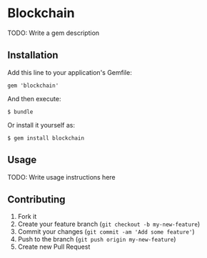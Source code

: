 # Blockchain

TODO: Write a gem description

## Installation

Add this line to your application's Gemfile:

    gem 'blockchain'

And then execute:

    $ bundle

Or install it yourself as:

    $ gem install blockchain

## Usage

TODO: Write usage instructions here

## Contributing

1. Fork it
2. Create your feature branch (`git checkout -b my-new-feature`)
3. Commit your changes (`git commit -am 'Add some feature'`)
4. Push to the branch (`git push origin my-new-feature`)
5. Create new Pull Request
